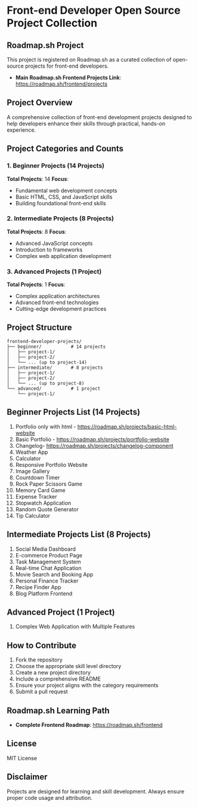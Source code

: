 # Front-end Developer Open Source Project Collection

## Roadmap.sh Project
This project is registered on Roadmap.sh as a curated collection of open-source projects for front-end developers.
- **Main Roadmap.sh Frontend Projects Link**: https://roadmap.sh/frontend/projects

## Project Overview
A comprehensive collection of front-end development projects designed to help developers enhance their skills through practical, hands-on experience.

## Project Categories and Counts

### 1. Beginner Projects (14 Projects)
**Total Projects**: 14
**Focus**: 
- Fundamental web development concepts
- Basic HTML, CSS, and JavaScript skills
- Building foundational front-end skills

### 2. Intermediate Projects (8 Projects)
**Total Projects**: 8
**Focus**:
- Advanced JavaScript concepts
- Introduction to frameworks
- Complex web application development

### 3. Advanced Projects (1 Project)
**Total Projects**: 1
**Focus**:
- Complex application architectures
- Advanced front-end technologies
- Cutting-edge development practices

## Project Structure
```
frontend-developer-projects/
├── beginner/           # 14 projects
│   ├── project-1/
│   ├── project-2/
│   └── ... (up to project-14)
├── intermediate/       # 8 projects
│   ├── project-1/
│   ├── project-2/
│   └── ... (up to project-8)
└── advanced/           # 1 project
    └── project-1/
```

## Beginner Projects List (14 Projects)
1. Portfolio only with html - https://roadmap.sh/projects/basic-html-website
2. Basic Portfolio - https://roadmap.sh/projects/portfolio-website
3. Changelog- https://roadmap.sh/projects/changelog-component
4. Weather App
5. Calculator
6. Responsive Portfolio Website
7. Image Gallery
8. Countdown Timer
9. Rock Paper Scissors Game
10. Memory Card Game
11. Expense Tracker
12. Stopwatch Application
13. Random Quote Generator
14. Tip Calculator

## Intermediate Projects List (8 Projects)
1. Social Media Dashboard
2. E-commerce Product Page
3. Task Management System
4. Real-time Chat Application
5. Movie Search and Booking App
6. Personal Finance Tracker
7. Recipe Finder App
8. Blog Platform Frontend

## Advanced Project (1 Project)
1. Complex Web Application with Multiple Features

## How to Contribute
1. Fork the repository
2. Choose the appropriate skill level directory
3. Create a new project directory
4. Include a comprehensive README
5. Ensure your project aligns with the category requirements
6. Submit a pull request

## Roadmap.sh Learning Path
- **Complete Frontend Roadmap**: https://roadmap.sh/frontend

## License
MIT License

## Disclaimer
Projects are designed for learning and skill development. Always ensure proper code usage and attribution.
